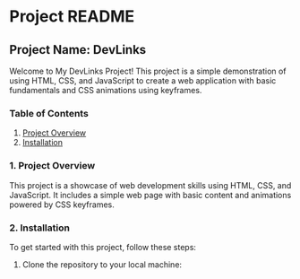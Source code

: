 # Project README

## Project Name: DevLinks 

Welcome to My DevLinks Project! This project is a simple demonstration of using HTML, CSS, and JavaScript to create a web application with basic fundamentals and CSS animations using keyframes.

### Table of Contents

1. [Project Overview](#project-overview)
2. [Installation](#installation)

### 1. Project Overview

This project is a showcase of web development skills using HTML, CSS, and JavaScript. It includes a simple web page with basic content and animations powered by CSS keyframes. 

### 2. Installation

To get started with this project, follow these steps:

1. Clone the repository to your local machine:

